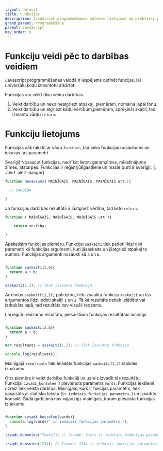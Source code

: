 ```yaml
---
layout: default
title: Funkcijas
description: JavaScript programmēšanas valodas lietojums un praktiski piemēri
grand_parent: Programmēšana
parent: JavaScript
nav_order: 9
---
```

# Funkciju veidi pēc to darbības veidiem

Javascript programmēšanas valodā ir iespējams definēt funcijas, lai universālu kodu izmantotu atkārtoti.

Funkcijas var veikt divu veidu darbības.
1. Veikt darbību un neko neatgriezt atpakaļ, piemēram, nomaina lapai fonu.
2. Veikt darbību un atgriezt kādu vērtībum,piemēram, aprēķināt skaitli, tad izmanto vārdu `return`.

# Funkciju lietojums

Funkcijas sāk rakstīt ar vādu `function`, tad seko funkcijas nosaukums un iekavās tās parametri.

Svarīgi! Nosaucot funkcijas, nedrīkst lietot: garumzīmes, mīkstinājuma zīmes, atstarpes. Funkcijas ir reģistrjūtīgas(lielie un mazie burti ir svarīgi).
{: .alert .alert-danger}

~~~js
function nosaukums( MAINĪGAIS, MAINĪGAIS, MAINĪGAIS utt.){

  // DARBĪBA

}
~~~ 

Ja funkcijas darbības rezultātā ir jāatgriež vērtība, tad lieto `return`.

~~~js
function ( MAINĪGAIS, MAINĪGAIS, MAINĪGAIS utt.){

    return vērtība;

}
~~~ 

Apskatīsim funkcijas piemēru. Funkcijai `saskaiti` tiek padoti līdzi divi parametri kā funkcijas argumenti, kuri jāsaskaita un jāatgriež atpakaļ to summa. Funckijas argumenti nosaukti kā `a` un `b`.

```js

function saskaiti(a,b){
  return a + b;
}

saskaiti(1,2); // Tiek izsaukta funkcija

```

Ar rindas `saskaiti(1,2);` palīdzību, tiek izsaukta funkcija `saskaiti` un tās argumentos līdzi iedoti skaitļi `1` un `2`. Tā kā rezultāts netiek ielādēts vai izdrukāts lapā, tad rezultāts nav vizuāli redzams. 

Lai iegūtu redzamu rezultātu, piesaistīsim funkcijas rezultātam mainīgo.

```js

function saskaiti(a,b){
  return a + b;
}

var rezultaats = saskaiti(1,2); // Tiek izsaukta funkcija

console.log(rezultaats);

```

Mainīgajā `rezultaats` tiek ielādēts funkcijas `saskaiti(1,2)` izpildes iznākums. 

Otrs piemērs ir veikt darbību funkcijā un uzreiz izvadīt tās rezultātu. Funkcijai `izvadi_konsolee` ir pievienots parametrs `vards`. 
Funkcijas iekšienē uzreiz tiek veikta darbība.
Mainīgais, kurš ir fukcijas parametrs, tiek sasaistīts ar statisku tekstu (`ir iedotais funkcijas parametrs.`) un izvadīts konsolē.
Šādā gadījumā nav vajadzīgs mainīgais, kuram piesaista funkcijas iznākumu.

```js

function izvadi_konsolee(vards){
  console.log(vards+" ir iedotais funkcijas parametrs.");
}

izvadi_konsolee("Tests"); // Izvade: Tests ir iedotais funkcijas parametrs.

izvadi_konsolee(1234); // Izvade: 1234 ir iedotais funkcijas parametrs.


```